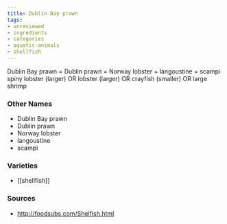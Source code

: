```yaml
---
title: Dublin Bay prawn
tags:
- unreviewed
- ingredients
- categories
- aquatic-animals
- shellfish
---
```

Dublin Bay prawn = Dublin prawn = Norway lobster = langoustine = scampi spiny lobster (larger) OR lobster (larger) OR crayfish (smaller) OR large shrimp

### Other Names

* Dublin Bay prawn
* Dublin prawn
* Norway lobster
* langoustine
* scampi

### Varieties

* [[shellfish]]

### Sources
* http://foodsubs.com/Shelfish.html
